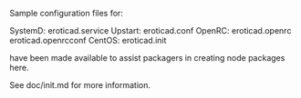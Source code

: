 Sample configuration files for:

SystemD: eroticad.service
Upstart: eroticad.conf
OpenRC:  eroticad.openrc
         eroticad.openrcconf
CentOS:  eroticad.init

have been made available to assist packagers in creating node packages here.

See doc/init.md for more information.
